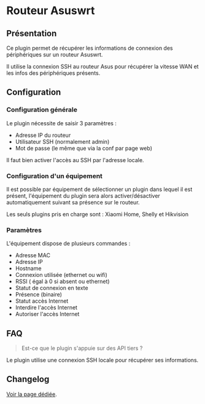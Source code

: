 # Routeur Asuswrt

## Présentation

Ce plugin permet de récupérer les informations de connexion des périphériques sur un routeur Asuswrt.

Il utilise la connexion SSH au routeur Asus pour récupérer la vitesse WAN et les infos des périphériques présents.

## Configuration

### Configuration générale

Le plugin nécessite de saisir 3 paramètres :

* Adresse IP du routeur
* Utilisateur SSH (normalement admin)
* Mot de passe (le même que via la conf par page web)

Il faut bien activer l'accès au SSH par l'adresse locale.

### Configuration d'un équipement

Il est possible par équipement de sélectionner un plugin dans lequel il est présent, l'équipement du plugin sera alors activer/désactiver automatiquement suivant sa présence sur le routeur.

Les seuls plugins pris en charge sont : Xiaomi Home, Shelly et Hikvision

### Paramètres

L'équipement dispose de plusieurs commandes :

* Adresse MAC
* Adresse IP
* Hostname
* Connexion utilisée (ethernet ou wifi)
* RSSI ( égal à 0 si absent ou ethernet)
* Statut de connexion en texte
* Présence (binaire)
* Statut accès Internet
* Interdire l'accès Internet
* Autoriser l'accès Internet

## FAQ

> Est-ce que le plugin s'appuie sur des API tiers ?

Le plugin utilise une connexion SSH locale pour récupérer ses informations.

## Changelog

[Voir la page dédiée](changelog.md).
